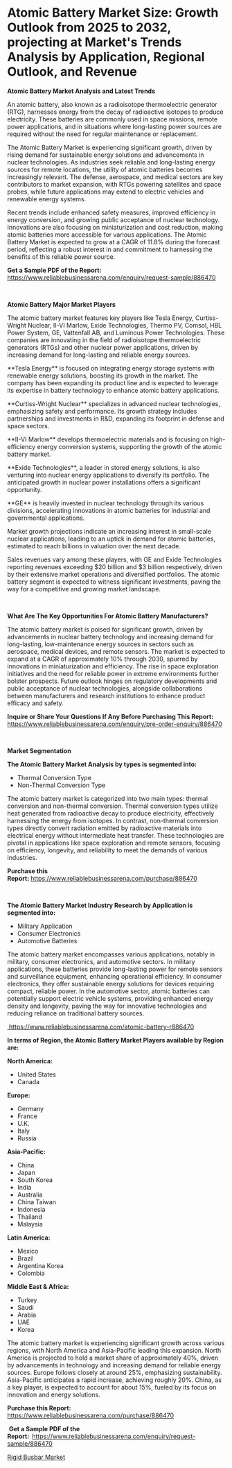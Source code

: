 <p><h1>Atomic Battery Market Size: Growth Outlook from 2025 to 2032, projecting at Market's Trends Analysis by Application, Regional Outlook, and Revenue</h1></p><p><strong>Atomic Battery Market Analysis and Latest Trends</strong></p>
<p><p>An atomic battery, also known as a radioisotope thermoelectric generator (RTG), harnesses energy from the decay of radioactive isotopes to produce electricity. These batteries are commonly used in space missions, remote power applications, and in situations where long-lasting power sources are required without the need for regular maintenance or replacement.</p><p>The Atomic Battery Market is experiencing significant growth, driven by rising demand for sustainable energy solutions and advancements in nuclear technologies. As industries seek reliable and long-lasting energy sources for remote locations, the utility of atomic batteries becomes increasingly relevant. The defense, aerospace, and medical sectors are key contributors to market expansion, with RTGs powering satellites and space probes, while future applications may extend to electric vehicles and renewable energy systems.</p><p>Recent trends include enhanced safety measures, improved efficiency in energy conversion, and growing public acceptance of nuclear technology. Innovations are also focusing on miniaturization and cost reduction, making atomic batteries more accessible for various applications. The Atomic Battery Market is expected to grow at a CAGR of 11.8% during the forecast period, reflecting a robust interest in and commitment to harnessing the benefits of this reliable power source.</p></p>
<p><strong>Get a Sample PDF of the Report:&nbsp;</strong> <a href="https://www.reliablebusinessarena.com/enquiry/request-sample/886470?utm_campaign=2477&utm_medium=2&utm_source=Github&utm_content=ia&utm_term=13022025&utm_id=atomic-battery">https://www.reliablebusinessarena.com/enquiry/request-sample/886470</a></p>
<p>&nbsp;</p>
<p><strong>Atomic Battery Major Market Players</strong></p>
<p><p>The atomic battery market features key players like Tesla Energy, Curtiss-Wright Nuclear, II-VI Marlow, Exide Technologies, Thermo PV, Comsol, HBL Power System, GE, Vattenfall AB, and Luminous Power Technologies. These companies are innovating in the field of radioisotope thermoelectric generators (RTGs) and other nuclear power applications, driven by increasing demand for long-lasting and reliable energy sources.</p><p>**Tesla Energy** is focused on integrating energy storage systems with renewable energy solutions, boosting its growth in the market. The company has been expanding its product line and is expected to leverage its expertise in battery technology to enhance atomic battery applications.</p><p>**Curtiss-Wright Nuclear** specializes in advanced nuclear technologies, emphasizing safety and performance. Its growth strategy includes partnerships and investments in R&D, expanding its footprint in defense and space sectors.</p><p>**II-VI Marlow** develops thermoelectric materials and is focusing on high-efficiency energy conversion systems, supporting the growth of the atomic battery market. </p><p>**Exide Technologies**, a leader in stored energy solutions, is also venturing into nuclear energy applications to diversify its portfolio. The anticipated growth in nuclear power installations offers a significant opportunity.</p><p>**GE** is heavily invested in nuclear technology through its various divisions, accelerating innovations in atomic batteries for industrial and governmental applications. </p><p>Market growth projections indicate an increasing interest in small-scale nuclear applications, leading to an uptick in demand for atomic batteries, estimated to reach billions in valuation over the next decade. </p><p>Sales revenues vary among these players, with GE and Exide Technologies reporting revenues exceeding $20 billion and $3 billion respectively, driven by their extensive market operations and diversified portfolios. The atomic battery segment is expected to witness significant investments, paving the way for a competitive and growing market landscape.</p></p>
<p>&nbsp;</p>
<p><strong>What Are The Key Opportunities For Atomic Battery Manufacturers?</strong></p>
<p><p>The atomic battery market is poised for significant growth, driven by advancements in nuclear battery technology and increasing demand for long-lasting, low-maintenance energy sources in sectors such as aerospace, medical devices, and remote sensors. The market is expected to expand at a CAGR of approximately 10% through 2030, spurred by innovations in miniaturization and efficiency. The rise in space exploration initiatives and the need for reliable power in extreme environments further bolster prospects. Future outlook hinges on regulatory developments and public acceptance of nuclear technologies, alongside collaborations between manufacturers and research institutions to enhance product efficacy and safety.</p></p>
<p><strong>Inquire or Share Your Questions If Any Before Purchasing This Report:</strong> <a href="https://www.reliablebusinessarena.com/enquiry/pre-order-enquiry/886470?utm_campaign=2477&utm_medium=2&utm_source=Github&utm_content=ia&utm_term=13022025&utm_id=atomic-battery">https://www.reliablebusinessarena.com/enquiry/pre-order-enquiry/886470</a></p>
<p>&nbsp;</p>
<p><strong>Market Segmentation</strong></p>
<p><strong>The Atomic Battery Market Analysis by types is segmented into:</strong></p>
<p><ul><li>Thermal Conversion Type</li><li>Non-Thermal Conversion Type</li></ul></p>
<p><p>The atomic battery market is categorized into two main types: thermal conversion and non-thermal conversion. Thermal conversion types utilize heat generated from radioactive decay to produce electricity, effectively harnessing the energy from isotopes. In contrast, non-thermal conversion types directly convert radiation emitted by radioactive materials into electrical energy without intermediate heat transfer. These technologies are pivotal in applications like space exploration and remote sensors, focusing on efficiency, longevity, and reliability to meet the demands of various industries.</p></p>
<p><strong>Purchase this Report:&nbsp;</strong><a href="https://www.reliablebusinessarena.com/purchase/886470?utm_campaign=2477&utm_medium=2&utm_source=Github&utm_content=ia&utm_term=13022025&utm_id=atomic-battery">https://www.reliablebusinessarena.com/purchase/886470</a></p>
<p>&nbsp;</p>
<p><strong>The Atomic Battery Market Industry Research by Application is segmented into:</strong></p>
<p><ul><li>Military Application</li><li>Consumer Electronics</li><li>Automotive Batteries</li></ul></p>
<p><p>The atomic battery market encompasses various applications, notably in military, consumer electronics, and automotive sectors. In military applications, these batteries provide long-lasting power for remote sensors and surveillance equipment, enhancing operational efficiency. In consumer electronics, they offer sustainable energy solutions for devices requiring compact, reliable power. In the automotive sector, atomic batteries can potentially support electric vehicle systems, providing enhanced energy density and longevity, paving the way for innovative technologies and reducing reliance on traditional battery sources.</p></p>
<p><a href="https://www.reliablebusinessarena.com/atomic-battery-r886470?utm_campaign=2477&utm_medium=2&utm_source=Github&utm_content=ia&utm_term=13022025&utm_id=atomic-battery">&nbsp;https://www.reliablebusinessarena.com/atomic-battery-r886470</a></p>
<p><strong>In terms of Region, the Atomic Battery Market Players available by Region are:</strong></p>
<p>
    <p> <strong> North America: </strong>
        <ul>
            <li>United States</li>
            <li>Canada</li>
        </ul>
        </p> 
    <p> <strong> Europe: </strong>
        <ul>
            <li>Germany</li>
            <li>France</li>
            <li>U.K.</li>
            <li>Italy</li>
            <li>Russia</li>
        </ul>
        </p> 
    <p> <strong> Asia-Pacific: </strong>
        <ul>
            <li>China</li>
            <li>Japan</li>
            <li>South Korea</li>
            <li>India</li>
            <li>Australia</li>
            <li>China Taiwan</li>
            <li>Indonesia</li>
            <li>Thailand</li>
            <li>Malaysia</li>
        </ul>
        </p> 
    <p> <strong> Latin America: </strong>
        <ul>
            <li>Mexico</li>
            <li>Brazil</li>
            <li>Argentina Korea</li>
            <li>Colombia</li>
        </ul>
        </p> 
    <p> <strong> Middle East & Africa: </strong>
        <ul>
            <li>Turkey</li>
            <li>Saudi</li>
            <li>Arabia</li>
            <li>UAE</li>
            <li>Korea</li>
        </ul>
    </p>
    </p>
<p><p>The atomic battery market is experiencing significant growth across various regions, with North America and Asia-Pacific leading this expansion. North America is projected to hold a market share of approximately 40%, driven by advancements in technology and increasing demand for reliable energy sources. Europe follows closely at around 25%, emphasizing sustainability. Asia-Pacific anticipates a rapid increase, achieving roughly 20%. China, as a key player, is expected to account for about 15%, fueled by its focus on innovation and energy solutions.</p></p>
<p><strong>Purchase this Report: </strong><a href="https://www.reliablebusinessarena.com/purchase/886470?utm_campaign=2477&utm_medium=2&utm_source=Github&utm_content=ia&utm_term=13022025&utm_id=atomic-battery">https://www.reliablebusinessarena.com/purchase/886470</a></p>
<p>&nbsp;<strong>Get a Sample PDF of the Report:&nbsp;&nbsp;</strong><a href="https://www.reliablebusinessarena.com/enquiry/request-sample/886470?utm_campaign=2477&utm_medium=2&utm_source=Github&utm_content=ia&utm_term=13022025&utm_id=atomic-battery">https://www.reliablebusinessarena.com/enquiry/request-sample/886470</a></p>
<p><strong></strong></p>
<p><p><a href="https://github.com/hammelximalschid/Market-Research-Report-List-1/blob/main/rigid-busbar-market.md?utm_campaign=2477&utm_medium=2&utm_source=Github&utm_content=ia&utm_term=13022025&utm_id=atomic-battery">Rigid Busbar Market</a></p></p>